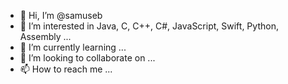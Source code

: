 - 👋 Hi, I’m @samuseb
- 👀 I’m interested in Java, C, C++, C#, JavaScript, Swift, Python, Assembly ... 
- 🌱 I’m currently learning ...
- 💞️ I’m looking to collaborate on ...
- 📫 How to reach me ...

<!---
samuseb/samuseb is a ✨ special ✨ repository because its `README.md` (this file) appears on your GitHub profile.
You can click the Preview link to take a look at your changes.
--->
